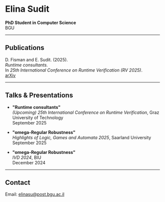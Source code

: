<style>
header h1 {
  display: none;
}
</style>

# Elina Sudit
**PhD Student in Computer Science**  
BGU

---

## Publications

  D. Fisman and E. Sudit. (2025).   
  *Runtime consultants.*  
  In *25th International Conference on Runtime Verification (RV 2025)*.  
  [arXiv](https://arxiv.org/abs/2508.01821)

---

## Talks & Presentations

- **"Runtime consultants"**   
  *(Upcoming)* *25th International Conference on Runtime Verification*, Graz University of Technology  
  September 2025

- **"omega-Regular Robustness"**   
  *Highlights of Logic, Games and Automata 2025*, Saarland University  
  September 2025

- **"omega-Regular Robustness"**   
  *IVD 2024*, BIU  
  December 2024

---

## Contact

Email: elinasu@post.bgu.ac.il 


